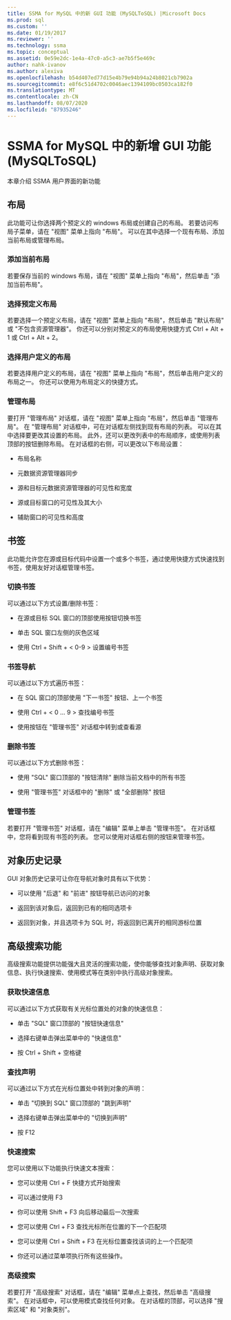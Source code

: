 ```yaml
---
title: SSMA for MySQL 中的新 GUI 功能 (MySQLToSQL) |Microsoft Docs
ms.prod: sql
ms.custom: ''
ms.date: 01/19/2017
ms.reviewer: ''
ms.technology: ssma
ms.topic: conceptual
ms.assetid: 0e59e2dc-1e4a-47c0-a5c3-ae7b5f5e469c
author: nahk-ivanov
ms.author: alexiva
ms.openlocfilehash: b54d407ed77d15e4b79e94b94a24b8021cb7902a
ms.sourcegitcommit: e8f6c51d4702c0046aec1394109bc0503ca182f0
ms.translationtype: MT
ms.contentlocale: zh-CN
ms.lasthandoff: 08/07/2020
ms.locfileid: "87935246"
---
```

# <a name="new-gui-features-in-ssma-for-mysql-mysqltosql"></a>SSMA for MySQL 中的新增 GUI 功能 (MySQLToSQL)
本章介绍 SSMA 用户界面的新功能  
  
## <a name="layouts"></a>布局  
此功能可让你选择两个预定义的 windows 布局或创建自己的布局。 若要访问布局子菜单，请在 "视图" 菜单上指向 "布局"。 可以在其中选择一个现有布局、添加当前布局或管理布局。  
  
### <a name="add-current-layout"></a>添加当前布局  
若要保存当前的 windows 布局，请在 "视图" 菜单上指向 "布局"，然后单击 "添加当前布局"。  
  
### <a name="choose-predefined-layout"></a>选择预定义布局  
若要选择一个预定义布局，请在 "视图" 菜单上指向 "布局"，然后单击 "默认布局" 或 "不包含资源管理器"。 你还可以分别对预定义的布局使用快捷方式 Ctrl + Alt + 1 或 Ctrl + Alt + 2。  
  
### <a name="choose-user-defined-layout"></a>选择用户定义的布局  
若要选择用户定义的布局，请在 "视图" 菜单上指向 "布局"，然后单击用户定义的布局之一。 你还可以使用为布局定义的快捷方式。  
  
### <a name="manage-layouts"></a>管理布局  
要打开 "管理布局" 对话框，请在 "视图" 菜单上指向 "布局"，然后单击 "管理布局"。 在 "管理布局" 对话框中，可在对话框左侧找到现有布局的列表。 可以在其中选择要更改其设置的布局。 此外，还可以更改列表中的布局顺序，或使用列表顶部的按钮删除布局。 在对话框的右侧，可以更改以下布局设置：  
  
-   布局名称  
  
-   元数据资源管理器同步  
  
-   源和目标元数据资源管理器的可见性和宽度  
  
-   源或目标窗口的可见性及其大小  
  
-   辅助窗口的可见性和高度  
  
## <a name="bookmarks"></a>书签  
此功能允许您在源或目标代码中设置一个或多个书签，通过使用快捷方式快速找到书签，使用友好对话框管理书签。  
  
### <a name="toggle-bookmark"></a>切换书签  
可以通过以下方式设置/删除书签：  
  
-   在源或目标 SQL 窗口的顶部使用按钮切换书签  
  
-   单击 SQL 窗口左侧的灰色区域  
  
-   使用 Ctrl + Shift + &lt; 0-9 &gt; 设置编号书签  
  
### <a name="bookmark-navigation"></a>书签导航  
可以通过以下方式遍历书签：  
  
-   在 SQL 窗口的顶部使用 "下一书签" 按钮、上一个书签  
  
-   使用 Ctrl + &lt; 0 ... 9 &gt; 查找编号书签  
  
-   使用按钮在 "管理书签" 对话框中转到或查看源  
  
### <a name="removing-bookmark"></a>删除书签  
可以通过以下方式删除书签：  
  
-   使用 "SQL" 窗口顶部的 "按钮清除" 删除当前文档中的所有书签  
  
-   使用 "管理书签" 对话框中的 "删除" 或 "全部删除" 按钮  
  
### <a name="manage-bookmarks"></a>管理书签  
若要打开 "管理书签" 对话框，请在 "编辑" 菜单上单击 "管理书签"。 在对话框中，您将看到现有书签的列表。 您可以使用对话框右侧的按钮来管理书签。  
  
## <a name="object-history"></a>对象历史记录  
GUI 对象历史记录可让你在导航对象时具有以下优势：  
  
-   可以使用 "后退" 和 "前进" 按钮导航已访问的对象  
  
-   返回到该对象后，返回到已有的相同选项卡  
  
-   返回到对象，并且选项卡为 SQL 时，将返回到已离开的相同游标位置  
  
## <a name="advanced-search-capabilities"></a>高级搜索功能  
高级搜索功能提供功能强大且灵活的搜索功能，使你能够查找对象声明、获取对象信息、执行快速搜索、使用模式等在类别中执行高级对象搜索。  
  
### <a name="get-quick-information"></a>获取快速信息  
可以通过以下方式获取有关光标位置处的对象的快速信息：  
  
-   单击 "SQL" 窗口顶部的 "按钮快速信息"  
  
-   选择右键单击弹出菜单中的 "快速信息"  
  
-   按 Ctrl + Shift + 空格键  
  
### <a name="find-declaration"></a>查找声明  
可以通过以下方式在光标位置处中转到对象的声明：  
  
-   单击 "切换到 SQL" 窗口顶部的 "跳到声明"  
  
-   选择右键单击弹出菜单中的 "切换到声明"  
  
-   按 F12  
  
### <a name="quick-search"></a>快速搜索  
您可以使用以下功能执行快速文本搜索：  
  
-   您可以使用 Ctrl + F 快捷方式开始搜索  
  
-   可以通过使用 F3  
  
-   你可以使用 Shift + F3 向后移动最后一次搜索  
  
-   您可以使用 Ctrl + F3 查找光标所在位置的下一个匹配项  
  
-   您可以使用 Ctrl + Shift + F3 在光标位置查找该词的上一个匹配项  
  
-   你还可以通过菜单项执行所有这些操作。  
  
### <a name="advanced-search"></a>高级搜索  
若要打开 "高级搜索" 对话框，请在 "编辑" 菜单点上查找，然后单击 "高级搜索"。 在对话框中，可以使用模式查找任何对象。 在对话框的顶部，可以选择 "搜索区域" 和 "对象类别"。  
  
